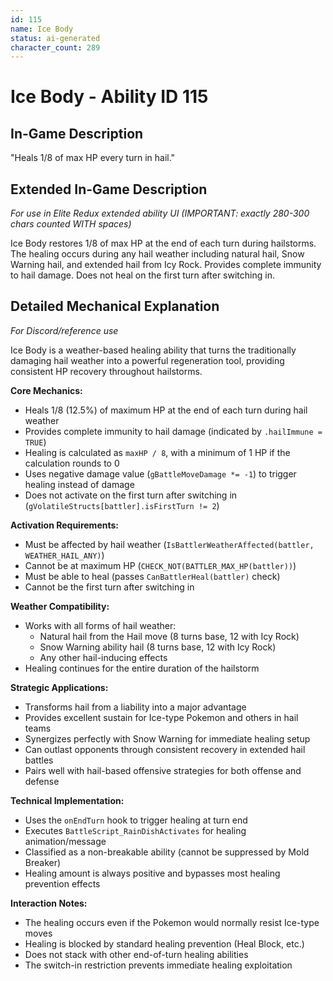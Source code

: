 ```yaml
---
id: 115
name: Ice Body
status: ai-generated
character_count: 289
---
```


# Ice Body - Ability ID 115

## In-Game Description
"Heals 1/8 of max HP every turn in hail."

## Extended In-Game Description
*For use in Elite Redux extended ability UI (IMPORTANT: exactly 280-300 chars counted WITH spaces)*

Ice Body restores 1/8 of max HP at the end of each turn during hailstorms. The healing occurs during any hail weather including natural hail, Snow Warning hail, and extended hail from Icy Rock. Provides complete immunity to hail damage. Does not heal on the first turn after switching in.

## Detailed Mechanical Explanation
*For Discord/reference use*

Ice Body is a weather-based healing ability that turns the traditionally damaging hail weather into a powerful regeneration tool, providing consistent HP recovery throughout hailstorms.

**Core Mechanics:**
- Heals 1/8 (12.5%) of maximum HP at the end of each turn during hail weather
- Provides complete immunity to hail damage (indicated by `.hailImmune = TRUE`)
- Healing is calculated as `maxHP / 8`, with a minimum of 1 HP if the calculation rounds to 0
- Uses negative damage value (`gBattleMoveDamage *= -1`) to trigger healing instead of damage
- Does not activate on the first turn after switching in (`gVolatileStructs[battler].isFirstTurn != 2`)

**Activation Requirements:**
- Must be affected by hail weather (`IsBattlerWeatherAffected(battler, WEATHER_HAIL_ANY)`)
- Cannot be at maximum HP (`CHECK_NOT(BATTLER_MAX_HP(battler))`)
- Must be able to heal (passes `CanBattlerHeal(battler)` check)
- Cannot be the first turn after switching in

**Weather Compatibility:**
- Works with all forms of hail weather:
  - Natural hail from the Hail move (8 turns base, 12 with Icy Rock)
  - Snow Warning ability hail (8 turns base, 12 with Icy Rock)
  - Any other hail-inducing effects
- Healing continues for the entire duration of the hailstorm

**Strategic Applications:**
- Transforms hail from a liability into a major advantage
- Provides excellent sustain for Ice-type Pokemon and others in hail teams
- Synergizes perfectly with Snow Warning for immediate healing setup
- Can outlast opponents through consistent recovery in extended hail battles
- Pairs well with hail-based offensive strategies for both offense and defense

**Technical Implementation:**
- Uses the `onEndTurn` hook to trigger healing at turn end
- Executes `BattleScript_RainDishActivates` for healing animation/message
- Classified as a non-breakable ability (cannot be suppressed by Mold Breaker)
- Healing amount is always positive and bypasses most healing prevention effects

**Interaction Notes:**
- The healing occurs even if the Pokemon would normally resist Ice-type moves
- Healing is blocked by standard healing prevention (Heal Block, etc.)
- Does not stack with other end-of-turn healing abilities
- The switch-in restriction prevents immediate healing exploitation